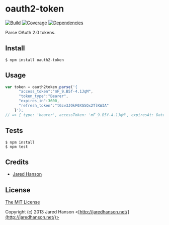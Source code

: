 # oauth2-token

[![Build](https://travis-ci.org/jaredhanson/node-oauth2-token.png)](http://travis-ci.org/jaredhanson/node-oauth2-token)
[![Coverage](https://coveralls.io/repos/jaredhanson/node-oauth2-token/badge.png)](https://coveralls.io/r/jaredhanson/node-oauth2-token)
[![Dependencies](https://david-dm.org/jaredhanson/node-oauth2-token.png)](http://david-dm.org/jaredhanson/node-oauth2-token)


Parse OAuth 2.0 tokens.

## Install

    $ npm install oauth2-token

## Usage

```javascript
var token = oauth2token.parse('{
      "access_token":"mF_9.B5f-4.1JqM",
      "token_type":"Bearer",
      "expires_in":3600,
      "refresh_token":"tGzv3JOkF0XG5Qx2TlKWIA"
    }');
// => { type: 'bearer', accessToken: 'mF_9.B5f-4.1JqM', expiresAt: Date(...) }
```

## Tests

    $ npm install
    $ npm test

## Credits

  - [Jared Hanson](http://github.com/jaredhanson)

## License

[The MIT License](http://opensource.org/licenses/MIT)

Copyright (c) 2013 Jared Hanson <[http://jaredhanson.net/](http://jaredhanson.net/)>
